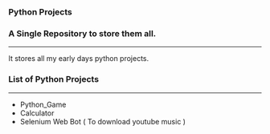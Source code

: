 ### Python Projects

### A Single Repository to store them all.

---

It stores all my early days python projects.

### List of Python Projects

---

- Python_Game
- Calculator
- Selenium Web Bot ( To download youtube music )
